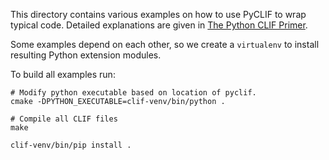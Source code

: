 This directory contains various examples on how to use PyCLIF to wrap typical
code. Detailed explanations are given in
[The Python CLIF Primer](../clif/python/primer.md).

Some examples depend on each other, so we create a `virtualenv` to install
resulting Python extension modules.

To build all examples run:

```
# Modify python executable based on location of pyclif.
cmake -DPYTHON_EXECUTABLE=clif-venv/bin/python .

# Compile all CLIF files
make

clif-venv/bin/pip install .
```
